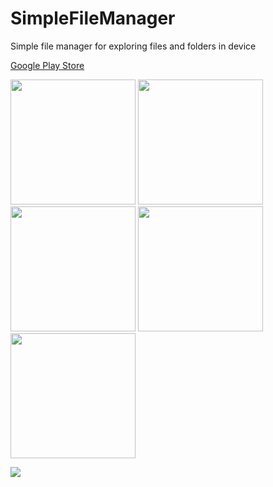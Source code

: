 # SimpleFileManager
Simple file manager for exploring files and folders in device

<a href="https://play.google.com/store/apps/details?id=mustafaozhan.github.com.simplefilemanager">Google Play Store</a>

<img src="https://s19.postimg.cc/6xkjbtl5v/unnamed.jpg" width="200px" /> <img src="https://s19.postimg.cc/ud2gh64wz/unnamed_1.jpg" width="200px" /> <img src="https://s19.postimg.cc/j1zsssy1v/unnamed_2.jpg" width="200px" /> <img src="https://s19.postimg.cc/bbt0nnvqb/unnamed_3.jpg" width="200px" /> <img src="https://s19.postimg.cc/e4m87ow2r/unnamed_4.jpg" width="200px" /> 

<img src="https://s19.postimg.cc/5c9uxr0bn/unnamed_5.jpg" /> 
